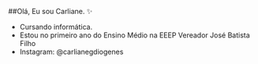  ##Olá, Eu sou Carliane. ✨
 - Cursando informática.
 - Estou no primeiro ano do Ensino Médio na EEEP Vereador José Batista Filho
 - Instagram: @carlianegdiogenes
